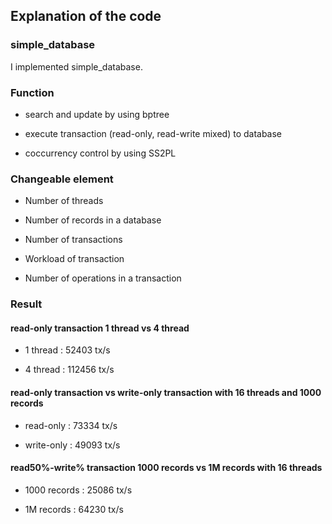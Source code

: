 ## Explanation of the code

### simple_database

I implemented simple_database.

### Function

* search and update by using bptree

* execute transaction (read-only, read-write mixed) to database

* coccurrency control by using SS2PL

### Changeable element

* Number of threads

* Number of records in a database

* Number of transactions

* Workload of transaction

* Number of operations in a transaction

### Result

#### read-only transaction 1 thread vs 4 thread

* 1 thread : 52403 tx/s

* 4 thread : 112456 tx/s

#### read-only transaction vs write-only transaction with 16 threads and 1000 records

* read-only : 73334 tx/s

* write-only : 49093 tx/s

#### read50%-write% transaction 1000 records vs 1M records with 16 threads

* 1000 records : 25086 tx/s

* 1M records : 64230 tx/s


